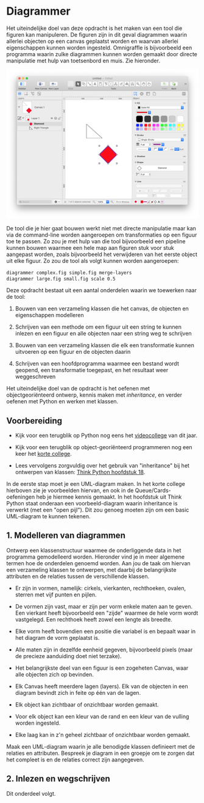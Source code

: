 # Diagrammer

Het uiteindelijke doel van deze opdracht is het maken van een tool die figuren kan manipuleren. De figuren zijn in dit geval diagrammen waarin allerlei objecten op een canvas geplaatst worden en waarvan allerlei eigenschappen kunnen worden ingesteld. Omnigraffle is bijvoorbeeld een programma waarin zulke diagrammen kunnen worden gemaakt door directe manipulatie met hulp van toetsenbord en muis. Zie hieronder.

![screenshot of the OmniGraffle user interface](omnigraffle.png)

De tool die je hier gaat bouwen werkt niet met directe manipulatie maar kan via de command-line worden aangeroepen om transformaties op een figuur toe te passen. Zo zou je met hulp van die tool bijvoorbeeld een pipeline kunnen bouwen waarmee een hele map aan figuren stuk voor stuk aangepast worden, zoals bijvoorbeeld het verwijderen van het eerste object uit elke figuur. Zo zou de tool als volgt kunnen worden aangeroepen:

    diagrammer complex.fig simple.fig merge-layers
    diagrammer large.fig small.fig scale 0.5

Deze opdracht bestaat uit een aantal onderdelen waarin we toewerken naar de tool:

1. Bouwen van een verzameling klassen die het canvas, de objecten en eigenschappen modelleren

2. Schrijven van een methode om een figuur uit een string te kunnen inlezen en een figuur en alle objecten naar een string weg te schrijven

3. Bouwen van een verzameling klassen die elk een transformatie kunnen uitvoeren op een figuur en de objecten daarin

4. Schrijven van een hoofdprogramma waarmee een bestand wordt geopend, een transformatie toegepast, en het resultaat weer weggeschreven

Het uiteindelijke doel van de opdracht is het oefenen met objectgeoriënteerd ontwerp, kennis maken met *inheritance*, en verder oefenen met Python en werken met klassen.


## Voorbereiding

- Kijk voor een terugblik op Python nog eens het [videocollege](/lectures/python-david) van dit jaar.

- Kijk voor een terugblik op object-georiënteerd programmeren nog een keer het [korte college](/problems/objects/lecture).

- Lees vervolgens zorgvuldig over het gebruik van "inheritance" bij het ontwerpen van klassen: [Think Python hoofdstuk 18](http://greenteapress.com/thinkpython/html/thinkpython019.html).

In de eerste stap moet je een UML-diagram maken. In het korte college hierboven zie je voorbeelden hiervan, en ook in de Queue/Cards-oefeningen heb je hiermee kennis gemaakt. In het hoofdstuk uit Think Python staat onderaan een voorbeeld-diagram waarin inheritance is verwerkt (met een "open pijl"). Dit zou genoeg moeten zijn om een basic UML-diagram te kunnen tekenen.


## 1. Modelleren van diagrammen

Ontwerp een klassenstructuur waarmee de onderliggende data in het programma gemodelleerd worden. Hieronder vind je in meer algemene termen hoe de onderdelen genoemd worden. Aan jou de taak om hiervan een verzameling klassen te ontwerpen, met daarbij de belangrijkste attributen en de relaties tussen de verschillende klassen.

- Er zijn in  vormen, namelijk: cirkels, vierkanten, rechthoeken, ovalen, sterren met vijf punten en pijlen.

- De vormen zijn vast, maar er zijn per vorm enkele maten aan te geven. Een vierkant heeft bijvoorbeeld een "zijde" waarmee de hele vorm wordt vastgelegd. Een rechthoek heeft zowel een lengte als breedte.

- Elke vorm heeft bovendien een positie die variabel is en bepaalt waar in het diagram de vorm geplaatst is.

- Alle maten zijn in dezelfde eenheid gegeven, bijvoorbeeld pixels (maar de precieze aanduiding doet niet terzake).

- Het belangrijkste deel van een figuur is een zogeheten Canvas, waar alle objecten zich op bevinden.

- Elk Canvas heeft meerdere lagen (layers). Elk van de objecten in een diagram bevindt zich in feite op één van de lagen.

- Elk object kan zichtbaar of onzichtbaar worden gemaakt.

- Voor elk object kan een kleur van de rand en een kleur van de vulling worden ingesteld.

- Elke laag kan in z'n geheel zichtbaar of onzichtbaar worden gemaakt.

Maak een UML-diagram waarin je alle benodigde klassen definieert met de relaties en attributen. Bespreek je diagram in een groepje om te zorgen dat het compleet is en de relaties correct zijn aangegeven.


## 2. Inlezen en wegschrijven

Dit onderdeel volgt.

